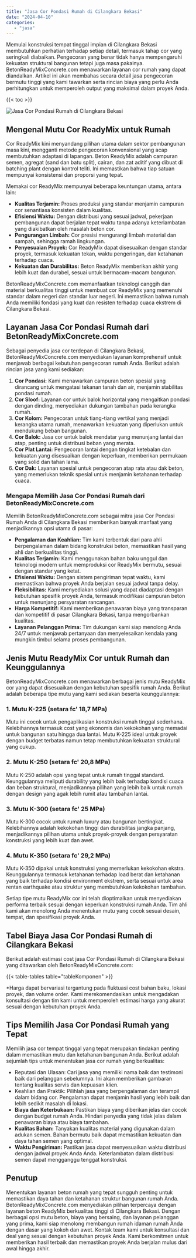 ```yaml
---
title: "Jasa Cor Pondasi Rumah di Cilangkara Bekasi"
date: "2024-04-10"
categories: 
   - "jasa"
---
```


Memulai konstruksi tempat tinggal impian di Cilangkara Bekasi membutuhkan perhatian terhadap setiap detail, termasuk tahap cor yang seringkali diabaikan. Pengecoran yang benar tidak hanya mempengaruhi kekuatan struktural bangunan tetapi juga masa pakainya. BetonReadyMixConcrete.com menawarkan layanan cor rumah yang dapat diandalkan. Artikel ini akan membahas secara detail jasa pengecoran bermutu tinggi yang kami tawarkan serta rincian biaya yang perlu Anda perhitungkan untuk memperoleh output yang maksimal dalam proyek Anda.

{{< toc >}}

![Jasa Cor Pondasi Rumah di Cilangkara Bekasi](https://betoncor8.github.io/cor/harga-beton-readymix-concrete%20(2).png)

## Mengenal Mutu Cor ReadyMix untuk Rumah

Cor ReadyMix kini menyandang pilihan utama dalam sektor pembangunan masa kini, mengganti metode pengecoran konvensional yang acap membutuhkan adaptasi di lapangan. Beton ReadyMix adalah campuran semen, agregat (sand dan batu split), cairan, dan zat aditif yang dibuat di batching plant dengan kontrol teliti. Ini memastikan bahwa tiap satuan mempunyai konsistensi dan proporsi yang tepat.

Memakai cor ReadyMix mempunyai beberapa keuntungan utama, antara lain:

- **Kualitas Terjamin:** Proses produksi yang standar menjamin campuran cor senantiasa konsisten dalam kualitas.
- **Efisiensi Waktu:** Dengan distribusi yang sesuai jadwal, pekerjaan pembangunan dapat berjalan tepat waktu tanpa adanya keterlambatan yang diakibatkan oleh masalah beton cor.
- **Pengurangan Limbah:** Cor presisi mengurangi limbah material dan sampah, sehingga ramah lingkungan.
- **Penyesuaian Proyek:** Cor ReadyMix dapat disesuaikan dengan standar proyek, termasuk kekuatan tekan, waktu pengeringan, dan ketahanan terhadap cuaca.
- **Kekuatan dan Durabilitas:** Beton ReadyMix memberikan akhir yang lebih kuat dan durabel, sesuai untuk bermacam-macam bangunan.

BetonReadyMixConcrete.com memanfaatkan teknologi canggih dan material berkualitas tinggi untuk membuat cor ReadyMix yang memenuhi standar dalam negeri dan standar luar negeri. Ini memastikan bahwa rumah Anda memiliki fondasi yang kuat dan resisten terhadap cuaca ekstrem di Cilangkara Bekasi.

## Layanan Jasa Cor Pondasi Rumah dari BetonReadyMixConcrete.com

Sebagai penyedia jasa cor terdepan di Cilangkara Bekasi, BetonReadyMixConcrete.com menyediakan layanan komprehensif untuk menjawab berbagai kebutuhan pengecoran rumah Anda. Berikut adalah rincian jasa yang kami sediakan:

1. **Cor Pondasi:** Kami menawarkan campuran beton spesial yang dirancang untuk mengatasi tekanan tanah dan air, menjamin stabilitas pondasi rumah.
2. **Cor Sloof:** Layanan cor untuk balok horizontal yang mengaitkan pondasi dengan dinding, menyediakan dukungan tambahan pada kerangka rumah.
3. **Cor Kolom:** Pengecoran untuk tiang-tiang vertikal yang menjadi kerangka utama rumah, menawarkan kekuatan yang diperlukan untuk mendukung beban bangunan.
4. **Cor Balok:** Jasa cor untuk balok mendatar yang menunjang lantai dan atap, penting untuk distribusi beban yang merata.
5. **Cor Plat Lantai:** Pengecoran lantai dengan tingkat ketebalan dan kekuatan yang disesuaikan dengan keperluan, memberikan permukaan yang solid dan tahan lama.
6. **Cor Dak:** Layanan spesial untuk pengecoran atap rata atau dak beton, yang memerlukan teknik spesial untuk menjamin ketahanan terhadap cuaca.

### Mengapa Memilih Jasa Cor Pondasi Rumah dari BetonReadyMixConcrete.com

Memilih BetonReadyMixConcrete.com sebagai mitra jasa Cor Pondasi Rumah Anda di Cilangkara Bekasi memberikan banyak manfaat yang menjadikannya opsi utama di pasar:

- **Pengalaman dan Keahlian:** Tim kami terbentuk dari para ahli berpengalaman dalam bidang konstruksi beton, memastikan hasil yang ahli dan berkualitas tinggi.
- **Kualitas Terjamin:** Kami menggunakan bahan baku unggul dan teknologi modern untuk memproduksi cor ReadyMix bermutu, sesuai dengan standar yang ketat.
- **Efisiensi Waktu:** Dengan sistem pengiriman tepat waktu, kami memastikan bahwa proyek Anda berjalan sesuai jadwal tanpa delay.
- **Fleksibilitas:** Kami menyediakan solusi yang dapat diadaptasi dengan kebutuhan spesifik proyek Anda, termasuk modifikasi campuran beton untuk menunjang persyaratan rancangan.
- **Harga Kompetitif:** Kami memberikan penawaran biaya yang transparan dan kompetitif di pasar Cilangkara Bekasi, tanpa mengorbankan kualitas.
- **Layanan Pelanggan Prima:** Tim dukungan kami siap menolong Anda 24/7 untuk menjawab pertanyaan dan menyelesaikan kendala yang mungkin timbul selama proses pembangunan.

## Jenis Mutu ReadyMix Cor untuk Rumah dan Keunggulannya

BetonReadyMixConcrete.com menawarkan berbagai jenis mutu ReadyMix cor yang dapat disesuaikan dengan kebutuhan spesifik rumah Anda. Berikut adalah beberapa tipe mutu yang kami sediakan beserta keunggulannya:

### 1\. Mutu K-225 (setara fc' 18,7 MPa)

Mutu ini cocok untuk pengaplikasian konstruksi rumah tinggal sederhana. Kelebihannya termasuk cost yang ekonomis dan kekokohan yang memadai untuk bangunan satu hingga dua lantai. Mutu K-225 ideal untuk proyek dengan budget terbatas namun tetap membutuhkan kekuatan struktural yang cukup.

### 2\. Mutu K-250 (setara fc' 20,8 MPa)

Mutu K-250 adalah opsi yang tepat untuk rumah tinggal standard. Keunggulannya meliputi durability yang lebih baik terhadap kondisi cuaca dan beban struktural, menjadikannya pilihan yang lebih baik untuk rumah dengan design yang agak lebih rumit atau tambahan lantai.

### 3\. Mutu K-300 (setara fc' 25 MPa)

Mutu K-300 cocok untuk rumah luxury atau bangunan bertingkat. Kelebihannya adalah kekokohan tinggi dan durabilitas jangka panjang, menjadikannya pilihan utama untuk proyek-proyek dengan persyaratan konstruksi yang lebih kuat dan awet.

### 4\. Mutu K-350 (setara fc' 29,2 MPa)

Mutu K-350 dipakai untuk konstruksi yang memerlukan kekokohan ekstra. Keunggulannya termasuk ketahanan terhadap load berat dan ketahanan yang baik terhadap kondisi environment ekstrem, serta sesuai untuk area rentan earthquake atau struktur yang membutuhkan kekokohan tambahan.

Setiap tipe mutu ReadyMix cor ini telah dioptimalkan untuk menyediakan performa terbaik sesuai dengan keperluan konstruksi rumah Anda. Tim ahli kami akan menolong Anda menentukan mutu yang cocok sesuai desain, tempat, dan spesifikasi proyek Anda.

## Tabel Biaya Jasa Cor Pondasi Rumah di Cilangkara Bekasi

Berikut adalah estimasi cost jasa Cor Pondasi Rumah di Cilangkara Bekasi yang ditawarkan oleh BetonReadyMixConcrete.com:

{{< table-tables table="tableKomponen" >}}

\*Harga dapat bervariasi tergantung pada fluktuasi cost bahan baku, lokasi proyek, dan volume order. Kami merekomendasikan untuk mengadakan konsultasi dengan tim kami untuk memperoleh estimasi harga yang akurat sesuai dengan kebutuhan proyek Anda.

## Tips Memilih Jasa Cor Pondasi Rumah yang Tepat

Memilih jasa cor tempat tinggal yang tepat merupakan tindakan penting dalam memastikan mutu dan ketahanan bangunan Anda. Berikut adalah sejumlah tips untuk menentukan jasa cor rumah yang berkualitas:

- Reputasi dan Ulasan: Cari jasa yang memiliki nama baik dan testimoni baik dari pelanggan sebelumnya. Ini akan memberikan gambaran tentang kualitas servis dan kepuasan klien.
- Keahlian dan Praktik: Pilihlah jasa yang berpengalaman dan terampil dalam bidang cor. Pengalaman dapat menjamin hasil yang lebih baik dan lebih sedikit masalah di lokasi.
- **Biaya dan Keterbukaan:** Pastikan biaya yang diberikan jelas dan cocok dengan budget rumah Anda. Hindari penyedia yang tidak jelas dalam penawaran biaya atau biaya tambahan.
- **Kualitas Bahan:** Tanyakan kualitas material yang digunakan dalam adukan semen. Bahan bermutu baik dapat memastikan kekuatan dan daya tahan semen yang optimal.
- **Waktu Pengiriman:** Pastikan jasa dapat menyesuaikan waktu distribusi dengan jadwal proyek Anda Anda. Keterlambatan dalam distribusi semen dapat mengganggu tenggat konstruksi.

## Penutup

Menentukan layanan beton rumah yang tepat sungguh penting untuk memastikan daya tahan dan ketahanan struktur bangunan rumah Anda. BetonReadyMixConcrete.com menyediakan pilihan terpercaya dengan layanan beton ReadyMix berkualitas tinggi di Cilangkara Bekasi. Dengan berbagai opsi mutu beton, biaya yang bersaing, dan layanan pelanggan yang prima, kami siap menolong membangun rumah idaman rumah Anda dengan dasar yang kokoh dan awet. Kontak team kami untuk konsultasi dan deal yang sesuai dengan kebutuhan proyek Anda. Kami berkomitmen untuk memberikan hasil terbaik dan memastikan proyek Anda berjalan mulus dari awal hingga akhir.
